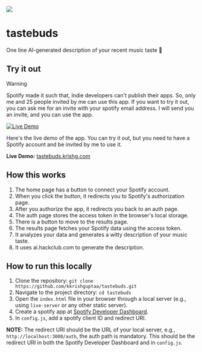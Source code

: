 ![](https://github.com/kkrishguptaa/tastebuds/raw/main/assets/favicon-96x96.png)

# tastebuds

One line AI-generated description of your recent music taste 💄

## Try it out

> [!WARNING]
> Spotify made it such that, Indie developers can't publish their apps. So, only me and 25 people invited by me can use this app.
> If you want to try it out, you can ask me for an invite with your spotify email address. I will send you an invite, and you can use the app.

[![Live Demo](https://github.com/user-attachments/assets/f5ddc02e-5ac6-4f9d-85ab-9d31476e7ea5)](https://tastebuds.krishg.com)

Here's the live demo of the app. You can try it out, but you need to have a Spotify account and be invited by me to use it.

**Live Demo:** [tastebuds.krishg.com](https://tastebuds.krishg.com)

## How this works

1. The home page has a button to connect your Spotify account.
2. When you click the button, it redirects you to Spotify's authorization page.
3. After you authorize the app, it redirects you back to an auth page.
4. The auth page stores the access token in the browser's local storage.
5. There is a button to move to the results page.
6. The results page fetches your Spotify data using the access token.
7. It analyzes your data and generates a witty description of your music taste.
8. It uses ai.hackclub.com to generate the description.

## How to run this locally

1. Clone the repository: `git clone https://github.com/kkrishguptaa/tastebuds.git`
2. Navigate to the project directory: `cd tastebuds`
3. Open the `index.html` file in your browser through a local server (e.g., using `live-server` or any other static server).
4. Create a spotify app at [Spotify Developer Dashboard](https://developer.spotify.com/dashboard/applications).
5. In `config.js`, add a spotify client ID and redirect URI.

**NOTE:** The redirect URI should be the URL of your local server, e.g., `http://localhost:3000/auth`, the auth path is mandatory. This should be the redirect URI in both the Spotify Developer Dashboard and in `config.js`.
